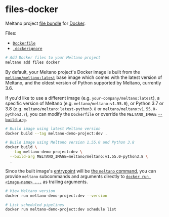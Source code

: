 # files-docker

Meltano project [file bundle](https://meltano.com/docs/command-line-interface.html#file-bundle) for [Docker](https://www.docker.com/).

Files:
- [`Dockerfile`](./bundle/Dockerfile)
- [`.dockerignore`](./bundle/.dockerignore)

```sh
# Add Docker files to your Meltano project
meltano add files docker
```

By default, your Meltano project's Docker image is built from the [`meltano/meltano:latest`](https://hub.docker.com/r/meltano/meltano/tags)
base image which comes with the latest version of Meltano, and the oldest version of Python supported by Meltano, currently 3.6.

If you'd like to use a different image (e.g. `your-company/meltano:latest`), a specific version of Meltano (e.g. `meltano/meltano:v1.55.0`), or Python 3.7 or 3.8 (e.g. `meltano/meltano:latest-python3.8` or `meltano/meltano:v1.55.0-python3.7`),
you can modify the `Dockerfile` or override the `MELTANO_IMAGE` [`--build-arg`](https://docs.docker.com/engine/reference/commandline/build/#set-build-time-variables---build-arg).

```sh
# Build image using latest Meltano version
docker build --tag meltano-demo-project:dev .

# Build image using Meltano version 1.55.0 and Python 3.8
docker build \
  --tag meltano-demo-project:dev \
  --build-arg MELTANO_IMAGE=meltano/meltano:v1.55.0-python3.8 \
  .
```

Since the built image's [entrypoint](https://docs.docker.com/engine/reference/builder/#entrypoint)
will be [the `meltano` command](https://meltano.com/docs/command-line-interface.html),
you can provide `meltano` subcommands and arguments directly to
[`docker run <image-name> ...`](https://docs.docker.com/engine/reference/commandline/run/)
as trailing arguments.

```sh
# View Meltano version
docker run meltano-demo-project:dev --version

# List scheduled pipelines
docker run meltano-demo-project:dev schedule list
```
